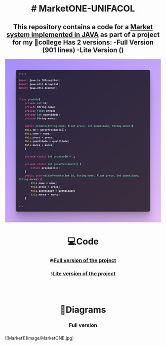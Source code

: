 <h1 align="center"># MarketONE-UNIFACOL</h1>

<h2 align="center">
This repository contains a code for a <a href="MarketONE.java">Market system implemented in JAVA</a> as part of a project for my 🏫college
Has 2 versions:
  -Full Version (901 lines)
  -Lite Version ()
</h2>

![Market](image/market.png)

<div align="center">
  <h1>💻Code</h1>
  <h3>🔥<a href="MarketONE.java">Full version of the project</a></h3>
  <h3>💧<a href="StoreONE.java">Lite version of the project</a></h3>
</div>
<br>
<br>

<div align="center">
  <h1>🧮Diagrams</h1>
  <h3>Full version</h3>
  <h3></h3>
</div>
![Market1](image/MarketONE.jpg)
